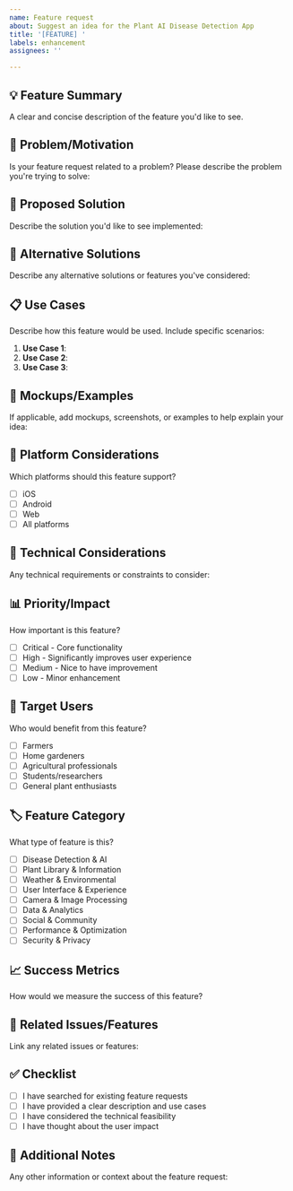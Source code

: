```yaml
---
name: Feature request
about: Suggest an idea for the Plant AI Disease Detection App
title: '[FEATURE] '
labels: enhancement
assignees: ''

---
```


## 💡 Feature Summary
A clear and concise description of the feature you'd like to see.

## 🎯 Problem/Motivation
Is your feature request related to a problem? Please describe the problem you're trying to solve:

## 💭 Proposed Solution
Describe the solution you'd like to see implemented:

## 🔄 Alternative Solutions
Describe any alternative solutions or features you've considered:

## 📋 Use Cases
Describe how this feature would be used. Include specific scenarios:

1. **Use Case 1**: 
2. **Use Case 2**: 
3. **Use Case 3**: 

## 🎨 Mockups/Examples
If applicable, add mockups, screenshots, or examples to help explain your idea:

## 📱 Platform Considerations
Which platforms should this feature support?
- [ ] iOS
- [ ] Android  
- [ ] Web
- [ ] All platforms

## 🔧 Technical Considerations
Any technical requirements or constraints to consider:

## 📊 Priority/Impact
How important is this feature?
- [ ] Critical - Core functionality
- [ ] High - Significantly improves user experience
- [ ] Medium - Nice to have improvement
- [ ] Low - Minor enhancement

## 👥 Target Users
Who would benefit from this feature?
- [ ] Farmers
- [ ] Home gardeners
- [ ] Agricultural professionals
- [ ] Students/researchers
- [ ] General plant enthusiasts

## 🏷️ Feature Category
What type of feature is this?
- [ ] Disease Detection & AI
- [ ] Plant Library & Information
- [ ] Weather & Environmental
- [ ] User Interface & Experience
- [ ] Camera & Image Processing
- [ ] Data & Analytics
- [ ] Social & Community
- [ ] Performance & Optimization
- [ ] Security & Privacy

## 📈 Success Metrics
How would we measure the success of this feature?

## 🔗 Related Issues/Features
Link any related issues or features:

## ✅ Checklist
- [ ] I have searched for existing feature requests
- [ ] I have provided a clear description and use cases
- [ ] I have considered the technical feasibility
- [ ] I have thought about the user impact

## 📝 Additional Notes
Any other information or context about the feature request: 